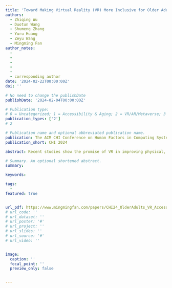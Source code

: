 ```yaml
---
title: 'Toward Making Virtual Reality (VR) More Inclusive for Older Adults: Investigating Aging Effects on Object Selection and Manipulation in VR'
authors:
  - Zhiqing Wu
  - Duotun Wang
  - Shumeng Zhang
  - Yuru Huang
  - Zeyu Wang
  - Mingming Fan
author_notes:
  - 
  - 
  -
  -
  -
  - corresponding author
date: '2024-02-22T00:00:00Z'
doi: ''

# No need to change the publishDate 
publishDate: '2024-02-04T00:00:00Z'

# Publication type: 
# 0 = Uncategorized; 1 = Accessibility & Aging; 2 = VR/AR/Metaverse; 3 = Human-AI Collaboration; 4 = UX Methodology; 5 = Social Computing; 6 = Sensing;  7 = Thesis; 8 = Patent
publication_types: ['2']
# 2

# Publication name and optional abbreviated publication name.
publication: The ACM CHI Conference on Human Factors in Computing Systems 2024
publication_short: CHI 2024

abstract: Recent studies show the promise of VR in improving physical, cognitive, and emotional health of older adults. However, prior work on optimizing object selection and manipulation performance in VR was mostly conducted among younger adults. It remains unclear how older adults would perform such tasks compared to younger adults and the challenges they might face. To fill in this gap, we conducted two studies with both older and younger adults to understand their performances and user experiences of object selection and manipulation in VR respectively. Based on the results, we delineated interaction difficulties that older adults exhibited in VR and identified multiple factors, such as headset-related neck fatigue, extra head movements from out-of-view interactions, and slow spatial perceptions, that significantly decreased the motor performance of older adults. We further proposed design recommendations for improving the accessibility of direct interaction experiences in VR for older adults. 

# Summary. An optional shortened abstract.
summary: 

keywords: 

tags:
  - 
featured: true


url_pdf: https://www.mingmingfan.com/papers/CHI24_OlderAdults_VR_Accessibility_Modeling.pdf
# url_code: ''
# url_dataset: ''
# url_poster: '#'
# url_project: ''
# url_slides: ''
# url_source: '#'
# url_video: ''


image:
  caption: ''
  focal_point: ''
  preview_only: false


---
```


<!-- put your youtube/vimeo video ID here if possible -->
<!-- {{< bilibili BV1nA411z7RZ >}} -->



